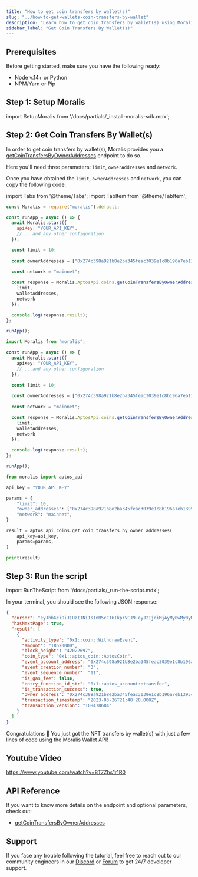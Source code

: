 ```yaml
---
title: "How to get coin transfers by wallet(s)"
slug: "../how-to-get-wallets-coin-transfers-by-wallet"
description: "Learn how to get coin transfers by wallet(s) using Moralis Wallet API."
sidebar_label: "Get Coin Transfers By Wallet(s)"
---
```


## Prerequisites

Before getting started, make sure you have the following ready:

- Node v.14+ or Python
- NPM/Yarn or Pip

## Step 1: Setup Moralis

import SetupMoralis from '/docs/partials/\_install-moralis-sdk.mdx';

<SetupMoralis node="moralis" python="moralis" />

## Step 2: Get Coin Transfers By Wallet(s)

In order to get coin transfers by wallet(s), Moralis provides you a [getCoinTransfersByOwnerAddresses](/web3-data-api/aptos/reference/get-coin-transfers-by-owner-addresses) endpoint to do so.

Here you'll need three parameters: `limit`, `ownerAddresses` and `network`.

Once you have obtained the `limit`, `ownerAddresses` and `network`, you can copy the following code:

import Tabs from '@theme/Tabs';
import TabItem from '@theme/TabItem';

<Tabs groupId="programming-language">
  <TabItem value="javascript" label="index.js (JavaScript)" default>

```javascript index.js
const Moralis = require("moralis").default;

const runApp = async () => {
  await Moralis.start({
    apiKey: "YOUR_API_KEY",
    // ...and any other configuration
  });

  const limit = 10;
  
  const ownerAddresses = ["0x274c398a921b8e2ba345feac3039e1c8b196a7eb1395cdd3584af3a85eb9ec50"];
  
  const network = "mainnet";

  const response = Moralis.AptosApi.coins.getCoinTransfersByOwnerAddresses({
    limit,
    walletAddresses,
    network
  });

  console.log(response.result);
};

runApp();
```

</TabItem>
<TabItem value="typescript" label="index.ts (TypeScript)">

```typescript index.ts
import Moralis from "moralis";

const runApp = async () => {
  await Moralis.start({
    apiKey: "YOUR_API_KEY",
    // ...and any other configuration
  });

  const limit = 10;
  
  const ownerAddresses = ["0x274c398a921b8e2ba345feac3039e1c8b196a7eb1395cdd3584af3a85eb9ec50"];
  
  const network = "mainnet";

  const response = Moralis.AptosApi.coins.getCoinTransfersByOwnerAddresses({
    limit,
    walletAddresses,
    network
  });

  console.log(response.result);
};

runApp();
```

</TabItem>
<TabItem value="python" label="index.py (Python)">

```python index.py
from moralis import aptos_api

api_key = "YOUR_API_KEY"

params = {
    "limit": 10,
    "owner_addresses": ["0x274c398a921b8e2ba345feac3039e1c8b196a7eb1395cdd3584af3a85eb9ec50"]
    "network": "mainnet",
}

result = aptos_api.coins.get_coin_transfers_by_owner_addresses(
    api_key=api_key,
    params=params,
)

print(result)
```

</TabItem>
</Tabs>

## Step 3: Run the script

import RunTheScript from '/docs/partials/\_run-the-script.mdx';

<RunTheScript />

In your terminal, you should see the following JSON response:

```json
{
  "cursor": "eyJhbGciOiJIUzI1NiIsInR5cCI6IkpXVCJ9.eyJ2IjoiMjAyMy0wMy0yMVQyMTo1NTo0MS4wMDBaIiwibyI6MiwiaWF0IjoxNjgyMDY3NTc2fQ.505lbLYPA4Vg4aUNbZIqv9CsgbcyaHeSgcySFwgOqpM",
  "hasNextPage": true,
  "result": [
    {
      "activity_type": "0x1::coin::WithdrawEvent",
      "amount": "18620000",
      "block_height": "42022697",
      "coin_type": "0x1::aptos_coin::AptosCoin",
      "event_account_address": "0x274c398a921b8e2ba345feac3039e1c8b196a7eb1395cdd3584af3a85eb9ec50",
      "event_creation_number": "3",
      "event_sequence_number": "11",
      "is_gas_fee": false,
      "entry_function_id_str": "0x1::aptos_account::transfer",
      "is_transaction_success": true,
      "owner_address": "0x274c398a921b8e2ba345feac3039e1c8b196a7eb1395cdd3584af3a85eb9ec50",
      "transaction_timestamp": "2023-03-26T21:48:28.000Z",
      "transaction_version": "108478684"
    }
  ]
}
```

Congratulations 🥳 You just got the NFT transfers by wallet(s) with just a few lines of code using the Moralis Wallet API!

## Youtube Video

https://www.youtube.com/watch?v=8T7Zhs1r1R0

## API Reference

If you want to know more details on the endpoint and optional parameters, check out:

- [getCoinTransfersByOwnerAddresses](/web3-data-api/aptos/reference/get-coin-transfers-by-owner-addresses)

## Support

If you face any trouble following the tutorial, feel free to reach out to our community engineers in our [Discord](https://moralis.io/discord) or [Forum](https://forum.moralis.io) to get 24/7 developer support.
